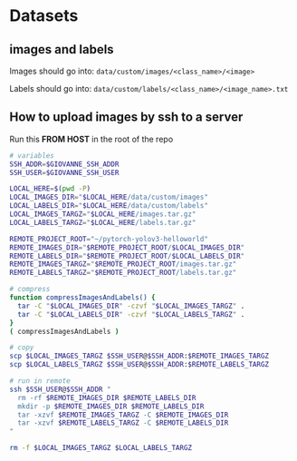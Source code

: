 # Datasets

## images and labels

Images should go into:
`data/custom/images/<class_name>/<image>`

Labels should go into:
`data/custom/labels/<class_name>/<image_name>.txt`

## How to upload images by ssh to a server

Run this **FROM HOST** in the root of the repo

```bash
# variables
SSH_ADDR=$GIOVANNE_SSH_ADDR
SSH_USER=$GIOVANNE_SSH_USER

LOCAL_HERE=$(pwd -P)
LOCAL_IMAGES_DIR="$LOCAL_HERE/data/custom/images"
LOCAL_LABELS_DIR="$LOCAL_HERE/data/custom/labels"
LOCAL_IMAGES_TARGZ="$LOCAL_HERE/images.tar.gz"
LOCAL_LABELS_TARGZ="$LOCAL_HERE/labels.tar.gz"

REMOTE_PROJECT_ROOT="~/pytorch-yolov3-helloworld"
REMOTE_IMAGES_DIR="$REMOTE_PROJECT_ROOT/$LOCAL_IMAGES_DIR"
REMOTE_LABELS_DIR="$REMOTE_PROJECT_ROOT/$LOCAL_LABELS_DIR"
REMOTE_IMAGES_TARGZ="$REMOTE_PROJECT_ROOT/images.tar.gz"
REMOTE_LABELS_TARGZ="$REMOTE_PROJECT_ROOT/labels.tar.gz"

# compress
function compressImagesAndLabels() {
  tar -C "$LOCAL_IMAGES_DIR" -czvf "$LOCAL_IMAGES_TARGZ" .
  tar -C "$LOCAL_LABELS_DIR" -czvf "$LOCAL_LABELS_TARGZ" .
}
( compressImagesAndLabels )

# copy
scp $LOCAL_IMAGES_TARGZ $SSH_USER@$SSH_ADDR:$REMOTE_IMAGES_TARGZ
scp $LOCAL_LABELS_TARGZ $SSH_USER@$SSH_ADDR:$REMOTE_LABELS_TARGZ

# run in remote
ssh $SSH_USER@$SSH_ADDR "
  rm -rf $REMOTE_IMAGES_DIR $REMOTE_LABELS_DIR
  mkdir -p $REMOTE_IMAGES_DIR $REMOTE_LABELS_DIR
  tar -xzvf $REMOTE_IMAGES_TARGZ -C $REMOTE_IMAGES_DIR
  tar -xzvf $REMOTE_LABELS_TARGZ -C $REMOTE_LABELS_DIR
"

rm -f $LOCAL_IMAGES_TARGZ $LOCAL_LABELS_TARGZ
```
